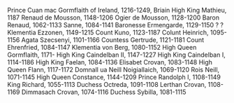 Prince Cuan mac Gormflaith of Ireland, 1216-1249, Briain
	High King Mathieu, 1187
		Renaud de Mousson, 1148-1206
			Ogier de Mousson, 1128-1200
				Baron Renaud, 1062-1133
				Sanne, 1084-1141
			Baronesse Ermengarde, 1129-1150
				?
				?
		Klementia Ezzonen, 1149-1215
			Count Kuno, 1123-1187
				Colunt Heinrich, 1095-1156
				Agata Szecsenyi, 1101-1166
			Countess Gertrude, 1121-1181
				Count Ehrenfried, 1084-1147
				Klementia von Berg, 1080-1152
	High Queen Gormflaith, 1171-
		High King Caindelban II, 1147-1227
			High King Caindelban I, 1114-1186
				High King Faelan, 1084-1136
				Elisabet Crovan, 1083-1148
			High Queen Flann, 1117-1172
				Domnall ua Neill Noigiallaich, 1069-1120
				Rois Neill, 1071-1145
		High Queen Constance, 1144-1209
			Prince Randolph I, 1108-1149
				King Richard, 1055-1113
				Duchess Octreda, 1091-1108
			Lerthan Crovan, 1108-1169
				Dimmasach Crovan, 1074-1116
				Duchess Sybilla, 1081-1115
